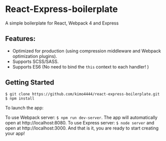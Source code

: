 # React-Express-boilerplate

A simple boilerplate for React, Webpack 4 and Express

## Features:

  * Optimized for production (using compression middleware and Webpack optimization plugins).
  * Supports SCSS/SASS.
  * Supports ES6 (No need to  bind the ```this``` context to each handler! )

## Getting Started

```
$ git clone https://github.com/kimo4444/react-express-boilerplate.git
$ npm install
```
To launch the app:

To use Webpack server: ```$ npm run dev-server```.
The app will automatically open at http://localhost:8080.
To use Express server: ```$ node server``` and open at http://localhost:3000.
And that is it, you are ready to start creating your app!






